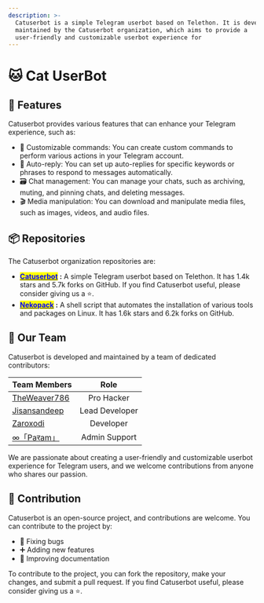 ```yaml
---
description: >-
  Catuserbot is a simple Telegram userbot based on Telethon. It is developed and
  maintained by the Catuserbot organization, which aims to provide a
  user-friendly and customizable userbot experience for
---
```


# 🐱 Cat UserBot

## &#x20;🚀 Features

Catuserbot provides various features that can enhance your Telegram experience, such as:

* 🤖 Customizable commands: You can create custom commands to perform various actions in your Telegram account.
* 💬 Auto-reply: You can set up auto-replies for specific keywords or phrases to respond to messages automatically.
* 🗃️ Chat management: You can manage your chats, such as archiving, muting, and pinning chats, and deleting messages.
* 🎬 Media manipulation: You can download and manipulate media files, such as images, videos, and audio files.

## 📦 Repositories

The Catuserbot organization repositories  are:

* [<mark style="color:blue;">**Catuserbot**</mark>](https://github.com/thanosuserss/Ultron) **:** A simple Telegram userbot based on Telethon. It has 1.4k stars and 5.7k forks on GitHub. If you find Catuserbot useful, please consider giving us a ⭐.
* [<mark style="color:blue;">**Nekopack**</mark>](https://github.com/TgCatUB/nekopack) **:** A shell script that automates the installation of various tools and packages on Linux. It has 1.6k stars and 6.2k forks on GitHub.

## 👥 Our Team

Catuserbot is developed and maintained by a team of dedicated contributors:

<table><thead><tr><th data-type="users" data-multiple>Team Members</th><th align="center">Role</th></tr></thead><tbody><tr><td><a href="http://localhost:5000/u/2SjXgG20GpSyWCHhk4vaHlnYWZ42">TheWeaver786</a></td><td align="center">Pro Hacker</td></tr><tr><td><a href="http://localhost:5000/u/kcY2ZITsUTRNsjZefQY5AWoianE3">Jisan</a><a href="http://localhost:5000/u/9sVq9jL894UOxA00lpDhtvpEEb32">sandeep</a></td><td align="center">Lead Developer</td></tr><tr><td><a href="http://localhost:5000/u/Vkb1Uv9n5GU4M1B5evubJ8Nwarf2">Zarox</a><a href="http://localhost:5000/u/Q7p5MsoosdShpyuwlB0QNC1Hhch2">odi</a></td><td align="center">Developer</td></tr><tr><td><a href="http://localhost:5000/u/mWIilNpi2OOoJhtmFJPSghnrxA43">∞</a><a href="http://localhost:5000/u/7YhSXh0oeuMMubHhuRtWKJSptNq1">「Paरam」</a></td><td align="center">Admin  Support</td></tr></tbody></table>

We are passionate about creating a user-friendly and customizable userbot experience for Telegram users, and we welcome contributions from anyone who shares our passion.

## 🤝 Contribution

Catuserbot is an open-source project, and contributions are welcome. You can contribute to the project by:

* 🐛 Fixing bugs
* ➕ Adding new features
* 📝 Improving documentation

To contribute to the project, you can fork the repository, make your changes, and submit a pull request. If you find Catuserbot useful, please consider giving us a ⭐.





